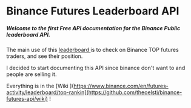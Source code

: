 # Binance Futures Leaderboard API 

##### Welcome to the first Free API documentation for the Binance Public leaderboard API. 

The main use of this [leaderboard ](https://www.binance.com/en/futures-activity/leaderboard/top-ranking) is to check on Binance TOP futures traders, and see their position. 

I decided to start documenting this API since binance don't want to and people are selling it.

Everything is in the  [Wiki ](https://www.binance.com/en/futures-activity/leaderboard/top-rankin](https://github.com/theoelsti/binance-futures-api/wiki) !
